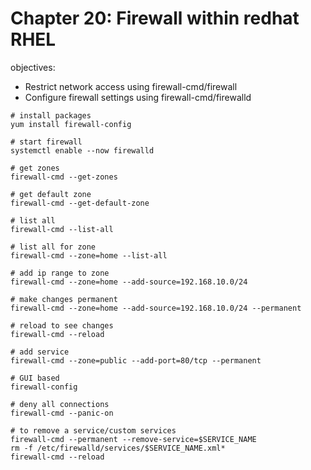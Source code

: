 <h1> Chapter 20: Firewall within redhat RHEL </h1>


objectives: 
- Restrict network access using firewall-cmd/firewall
- Configure firewall settings using firewall-cmd/firewalld



```
# install packages
yum install firewall-config

# start firewall
systemctl enable --now firewalld

# get zones
firewall-cmd --get-zones

# get default zone
firewall-cmd --get-default-zone

# list all
firewall-cmd --list-all

# list all for zone
firewall-cmd --zone=home --list-all

# add ip range to zone
firewall-cmd --zone=home --add-source=192.168.10.0/24

# make changes permanent
firewall-cmd --zone=home --add-source=192.168.10.0/24 --permanent

# reload to see changes
firewall-cmd --reload

# add service
firewall-cmd --zone=public --add-port=80/tcp --permanent

# GUI based
firewall-config

# deny all connections
firewall-cmd --panic-on

# to remove a service/custom services
firewall-cmd --permanent --remove-service=$SERVICE_NAME
rm -f /etc/firewalld/services/$SERVICE_NAME.xml*
firewall-cmd --reload

```